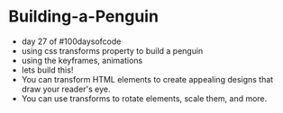 # Building-a-Penguin
- day 27 of #100daysofcode
- using css transforms property to build a penguin
- using the keyframes, animations
- lets build this!
- You can transform HTML elements to create appealing designs that draw your reader's eye.
- You can use transforms to rotate elements, scale them, and more.
